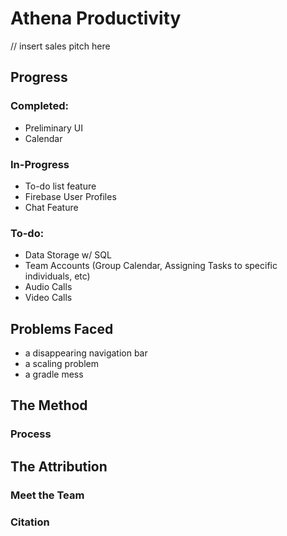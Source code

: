 # Athena Productivity

// insert sales pitch here
## Progress
### Completed: 
- Preliminary UI
- Calendar

### In-Progress
- To-do list feature
- Firebase User Profiles
- Chat Feature

### To-do:
- Data Storage w/ SQL
- Team Accounts (Group Calendar, Assigning Tasks to specific individuals, etc)
- Audio Calls
- Video Calls

## Problems Faced
- a disappearing navigation bar
- a scaling problem
- a gradle mess

## The Method
### Process

## The Attribution
### Meet the Team
### Citation
